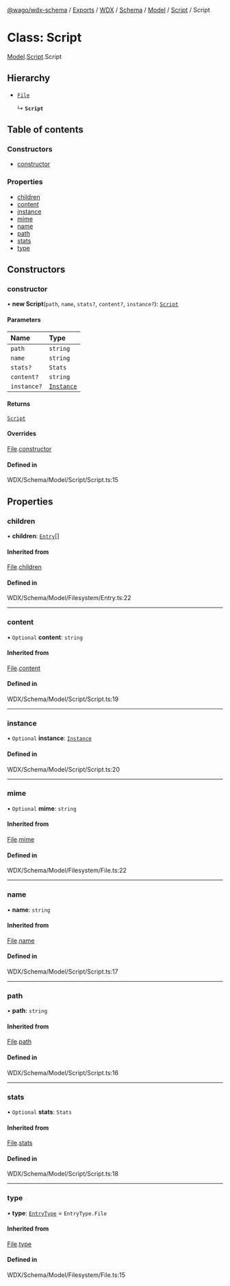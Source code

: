 [@wago/wdx-schema](../README.md) / [Exports](../modules.md) / [WDX](../modules/WDX.md) / [Schema](../modules/WDX.Schema.md) / [Model](../modules/WDX.Schema.Model.md) / [Script](../modules/WDX.Schema.Model.Script.md) / Script

# Class: Script

[Model](../modules/WDX.Schema.Model.md).[Script](../modules/WDX.Schema.Model.Script.md).Script

## Hierarchy

- [`File`](WDX.Schema.Model.Filesystem.File.md)

  ↳ **`Script`**

## Table of contents

### Constructors

- [constructor](WDX.Schema.Model.Script.Script.md#constructor)

### Properties

- [children](WDX.Schema.Model.Script.Script.md#children)
- [content](WDX.Schema.Model.Script.Script.md#content)
- [instance](WDX.Schema.Model.Script.Script.md#instance)
- [mime](WDX.Schema.Model.Script.Script.md#mime)
- [name](WDX.Schema.Model.Script.Script.md#name)
- [path](WDX.Schema.Model.Script.Script.md#path)
- [stats](WDX.Schema.Model.Script.Script.md#stats)
- [type](WDX.Schema.Model.Script.Script.md#type)

## Constructors

### constructor

• **new Script**(`path`, `name`, `stats?`, `content?`, `instance?`): [`Script`](WDX.Schema.Model.Script.Script.md)

#### Parameters

| Name | Type |
| :------ | :------ |
| `path` | `string` |
| `name` | `string` |
| `stats?` | `Stats` |
| `content?` | `string` |
| `instance?` | [`Instance`](WDX.Schema.Model.Instance.Instance.md) |

#### Returns

[`Script`](WDX.Schema.Model.Script.Script.md)

#### Overrides

[File](WDX.Schema.Model.Filesystem.File.md).[constructor](WDX.Schema.Model.Filesystem.File.md#constructor)

#### Defined in

WDX/Schema/Model/Script/Script.ts:15

## Properties

### children

• **children**: [`Entry`](WDX.Schema.Model.Filesystem.Entry.md)[]

#### Inherited from

[File](WDX.Schema.Model.Filesystem.File.md).[children](WDX.Schema.Model.Filesystem.File.md#children)

#### Defined in

WDX/Schema/Model/Filesystem/Entry.ts:22

___

### content

• `Optional` **content**: `string`

#### Inherited from

[File](WDX.Schema.Model.Filesystem.File.md).[content](WDX.Schema.Model.Filesystem.File.md#content)

#### Defined in

WDX/Schema/Model/Script/Script.ts:19

___

### instance

• `Optional` **instance**: [`Instance`](WDX.Schema.Model.Instance.Instance.md)

#### Defined in

WDX/Schema/Model/Script/Script.ts:20

___

### mime

• `Optional` **mime**: `string`

#### Inherited from

[File](WDX.Schema.Model.Filesystem.File.md).[mime](WDX.Schema.Model.Filesystem.File.md#mime)

#### Defined in

WDX/Schema/Model/Filesystem/File.ts:22

___

### name

• **name**: `string`

#### Inherited from

[File](WDX.Schema.Model.Filesystem.File.md).[name](WDX.Schema.Model.Filesystem.File.md#name)

#### Defined in

WDX/Schema/Model/Script/Script.ts:17

___

### path

• **path**: `string`

#### Inherited from

[File](WDX.Schema.Model.Filesystem.File.md).[path](WDX.Schema.Model.Filesystem.File.md#path)

#### Defined in

WDX/Schema/Model/Script/Script.ts:16

___

### stats

• `Optional` **stats**: `Stats`

#### Inherited from

[File](WDX.Schema.Model.Filesystem.File.md).[stats](WDX.Schema.Model.Filesystem.File.md#stats)

#### Defined in

WDX/Schema/Model/Script/Script.ts:18

___

### type

• **type**: [`EntryType`](../enums/WDX.Schema.Model.Filesystem.EntryType.md) = `EntryType.File`

#### Inherited from

[File](WDX.Schema.Model.Filesystem.File.md).[type](WDX.Schema.Model.Filesystem.File.md#type)

#### Defined in

WDX/Schema/Model/Filesystem/File.ts:15
